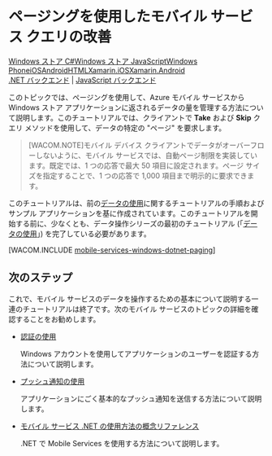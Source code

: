 <properties pageTitle="Refine Mobile Services queries with paging (Windows Store) | Mobile Dev Center" metaKeywords="" description="Learn how to use paging to manage the amount of data returned to your Windows Store app from Mobile Services." metaCanonical="" services="" documentationCenter="Mobile" title="Refine Mobile Services queries with paging" authors="glenga" solutions="" manager="" editor="" />

<tags ms.service="mobile-services" ms.workload="mobile" ms.tgt_pltfrm="mobile-windows-store" ms.devlang="dotnet" ms.topic="article" ms.date="01/01/1900" ms.author="glenga" />

# ページングを使用したモバイル サービス クエリの改善

<div class="dev-center-tutorial-selector sublanding"><a href="/ja-jp/documentation/articles/mobile-services-windows-store-dotnet-add-paging-data" title="Windows ストア C#" class="current">Windows ストア C#</a><a href="/ja-jp/documentation/articles/mobile-services-windows-store-javascript-add-paging-data" title="Windows ストア JavaScript">Windows ストア JavaScript</a><a href="/ja-jp/documentation/articles/mobile-services-windows-phone-add-paging-data" title="Windows Phone">Windows Phone</a><a href="/ja-jp/documentation/articles/mobile-services-ios-add-paging-data" title="iOS">iOS</a><a href="/ja-jp/documentation/articles/mobile-services-android-add-paging-data" title="Android">Android</a><a href="/ja-jp/documentation/articles/mobile-services-html-add-paging-data" title="HTML">HTML</a><a href="/ja-jp/documentation/articles/partner-xamarin-mobile-services-ios-add-paging-data" title="Xamarin.iOS">Xamarin.iOS</a><a href="/ja-jp/documentation/articles/partner-xamarin-mobile-services-android-add-paging-data" title="Xamarin.Android">Xamarin.Android</a>
</div>

<div class="dev-center-tutorial-subselector"><a href="/ja-jp/documentation/articles/mobile-services-dotnet-backend-windows-store-dotnet-add-paging-data" title=".NET バックエンド">.NET バックエンド</a> |  <a href="/ja-jp/documentation/articles/mobile-services-windows-store-dotnet-add-paging-data"  title="JavaScript バックエンド" class="current">JavaScript バックエンド</a></div>

このトピックでは、ページングを使用して、Azure モバイル サービスから Windows ストア アプリケーションに返されるデータの量を管理する方法について説明します。このチュートリアルでは、クライアントで **Take** および **Skip** クエリ メソッドを使用して、データの特定の "ページ" を要求します。

> [WACOM.NOTE]モバイル デバイス クライアントでデータがオーバーフローしないように、モバイル サービスでは、自動ページ制限を実装しています。既定では、1 つの応答で最大 50 項目に設定されます。ページ サイズを指定することで、1 つの応答で 1,000 項目まで明示的に要求できます。

このチュートリアルは、前の[データの使用][データの使用]に関するチュートリアルの手順およびサンプル アプリケーションを基に作成されています。このチュートリアルを開始する前に、少なくとも、データ操作シリーズの最初のチュートリアル (「[データの使用][データの使用]」) を完了している必要があります。

[WACOM.INCLUDE [mobile-services-windows-dotnet-paging](../includes/mobile-services-windows-dotnet-paging.md)]

## <a name="next-steps"> </a> 次のステップ

これで、モバイル サービスのデータを操作するための基本について説明する一連のチュートリアルは終了です。次のモバイル サービスのトピックの詳細を確認することをお勧めします。

-   [認証の使用][認証の使用]

    Windows アカウントを使用してアプリケーションのユーザーを認証する方法について説明します。

-   [プッシュ通知の使用][プッシュ通知の使用]

    アプリケーションにごく基本的なプッシュ通知を送信する方法について説明します。

-   [モバイル サービス .NET の使用方法の概念リファレンス][モバイル サービス .NET の使用方法の概念リファレンス]

    .NET で Mobile Services を使用する方法について説明します。



  [データの使用]: /ja-jp/documentation/articles/mobile-services-windows-store-dotnet-get-started-data/
  [認証の使用]: /ja-jp/documentation/articles/mobile-services-windows-store-dotnet-get-started-users/
  [プッシュ通知の使用]: /ja-jp/documentation/articles/mobile-services-windows-store-dotnet-get-started-push/
  [モバイル サービス .NET の使用方法の概念リファレンス]: /ja-jp/develop/mobile/how-to-guides/work-with-net-client-library
